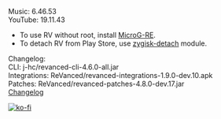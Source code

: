Music: 6.46.53  
YouTube: 19.11.43  
- To use RV without root, install [MicroG-RE](https://github.com/WSTxda/MicroG-RE/releases/latest).  
- To detach RV from Play Store, use [zygisk-detach](https://github.com/j-hc/zygisk-detach) module.  

Changelog:  
CLI: j-hc/revanced-cli-4.6.0-all.jar  
Integrations: ReVanced/revanced-integrations-1.9.0-dev.10.apk  
Patches: ReVanced/revanced-patches-4.8.0-dev.17.jar  
[Changelog](https://github.com/ReVanced/revanced-patches/releases/tag/vdev.17)  
  
[![ko-fi](https://ko-fi.com/img/githubbutton_sm.svg)](https://ko-fi.com/W7W8VRK0S)  
